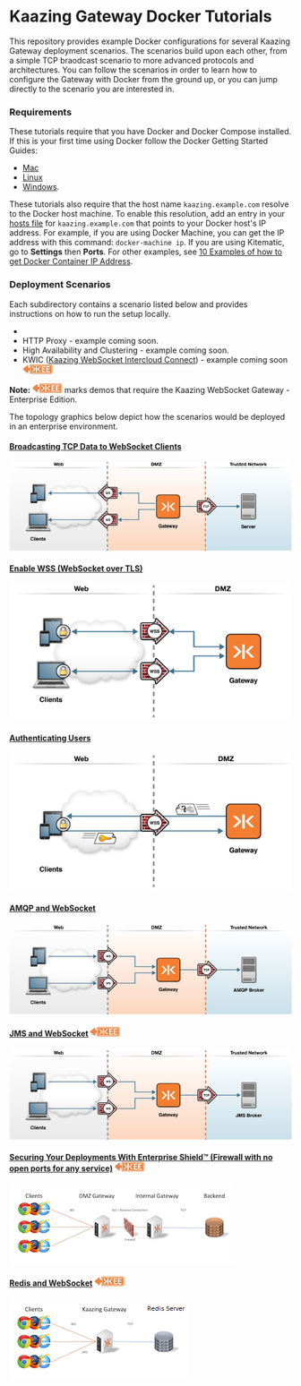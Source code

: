 # Kaazing Gateway Docker Tutorials

This repository provides example Docker configurations for several Kaazing Gateway deployment scenarios.  The scenarios build upon each other, from a simple TCP braodcast scenario to more advanced protocols and architectures. You can follow the scenarios in order to learn how to configure the Gateway with Docker from the ground up, or you can jump directly to the scenario you are interested in.

### Requirements

These tutorials require that you have Docker and Docker Compose installed.  If this is your first time using Docker follow the Docker Getting Started Guides:

  - [Mac](https://docs.docker.com/mac/)
  - [Linux](https://docs.docker.com/linux/)
  - [Windows](https://docs.docker.com/windows/).

These tutorials also require that the host name `kaazing.example.com` resolve to the Docker host machine. To enable this resolution, add an entry in your [hosts file](https://en.wikipedia.org/wiki/Hosts_(file)) for `kaazing.example.com` that points to your Docker host's IP address. For example, if you are using Docker Machine, you can get the IP address with this command: `docker-machine ip`. If you are using Kitematic, go to **Settings** then **Ports**. For other examples, see [10 Examples of how to get Docker Container IP Address](http://networkstatic.net/10-examples-of-how-to-get-docker-container-ip-address/).

### Deployment Scenarios

Each subdirectory contains a scenario listed below and provides instructions on how to run the setup locally.

* 
* HTTP Proxy - example coming soon.
* High Availability and Clustering - example coming soon.
* KWIC ([Kaazing WebSocket Intercloud Connect](http://kaazing.com/kwic/)) - example coming soon  ![EE]


**Note:** ![EE] marks demos that require the Kaazing WebSocket Gateway - Enterprise Edition.

The topology graphics below depict how the scenarios would be deployed in an enterprise environment.

#### [Broadcasting TCP Data to WebSocket Clients](broadcast)

![Broadcast Architecture](broadcast/docker-broadcast.png)

#### [Enable WSS (WebSocket over TLS)](wss)

![WSS Architecture](wss/docker-wss.png)

#### [Authenticating Users](user-auth)

![User-Auth Architecture](user-auth/docker-auth.png)

#### [AMQP and WebSocket](AMQP)

![AMQP Architecture](AMQP/docker-amqp.png)

#### [JMS and WebSocket](JMS)  ![EE]

![JMS Architecture](JMS/docker-jms.png)

#### [Securing Your Deployments With Enterprise Shield&trade; (Firewall with no open ports for any service)](enterprise-shield) ![EE]

![Enterprise Shield](enterprise-shield/enterprise-shield.png) 

#### [Redis and WebSocket](redis)  ![EE]

![Redis Architecture](redis/redis.png)

[EE]: enterprise-feature.png "Enterprise Edition Feature"
